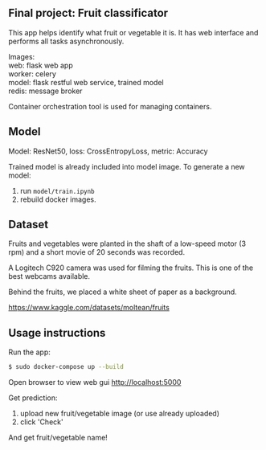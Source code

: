 
## Final project: Fruit classificator

This app helps identify what fruit or vegetable it is. It has web interface and performs all tasks asynchronously.


Images: \
web: flask web app \
worker: celery \
model: flask restful web service, trained model \
redis: message broker

Container orchestration tool is used for managing containers.

## Model

Model: ResNet50, loss: CrossEntropyLoss, metric: Accuracy


Trained model is already included into model image.
To generate a new model:
1. run `model/train.ipynb`
2. rebuild docker images.

## Dataset

Fruits and vegetables were planted in the shaft of a low-speed motor (3 rpm) and a short movie of 20 seconds was recorded.

A Logitech C920 camera was used for filming the fruits. This is one of the best webcams available.

Behind the fruits, we placed a white sheet of paper as a background.

https://www.kaggle.com/datasets/moltean/fruits

## Usage instructions

Run the app:

```sh
$ sudo docker-compose up --build
```

Open browser to view web gui 
[http://localhost:5000](http://localhost:5000)

Get prediction:
1. upload new fruit/vegetable image (or use already uploaded)
2. click 'Check' 

And get fruit/vegetable name!
